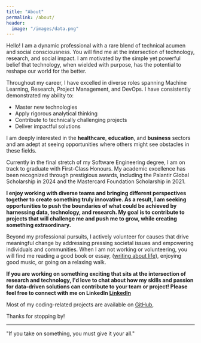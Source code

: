 ```yaml
---
title: "About"
permalink: /about/
header:
  image: "/images/data.png"
---
```


Hello! I am a dynamic professional with a rare blend of technical acumen and social consciousness. You will find me at the intersection of technology, research, and social impact. I am motivated by the simple yet powerful belief that technology, when wielded with purpose, has the potential to reshape our world for the better.

Throughout my career, I have excelled in diverse roles spanning Machine Learning, Research, Project Management, and DevOps. I have consistently demonstrated my ability to:

- Master new technologies
- Apply rigorous analytical thinking
- Contribute to technically challenging projects
- Deliver impactful solutions

I am deeply interested in the **healthcare**, **education**, and **business** sectors and am adept at seeing opportunities where others might see obstacles in these fields.

Currently in the final stretch of my Software Engineering degree, I am on track to graduate with First-Class Honours. My academic excellence has been recognized through prestigious awards, including the Palantir Global Scholarship in 2024 and the Mastercard Foundation Scholarship in 2021.

**I enjoy working with diverse teams and bringing different perspectives together to create something truly innovative. As a result, I am seeking opportunities to push the boundaries of what could be achieved by harnessing data, technology, and research. My goal is to contribute to projects that will challenge me and push me to grow, while creating something extraordinary.**



Beyond my professional pursuits, I actively volunteer for causes that drive meaningful change by addressing pressing societal issues and empowering individuals and communities. When I am not working or volunteering, you will find me reading a good book or essay, ([writing about life](https://journeylessons.substack.com/)), enjoying good music, or going on a relaxing walk.

**If you are working on something exciting that sits at the intersection of research and technology, I'd love to chat about how my skills and passion for data-driven solutions can contribute to your team or project! Please feel free to connect with me on LinkedIn [LinkedIn](https://www.linkedin.com/in/cumi-oyemike/)**



Most of my coding-related projects are available on [GitHub](https://github.com/CtripleU),


Thanks for stopping by!

---

"If you take on something, you must give it your all."

